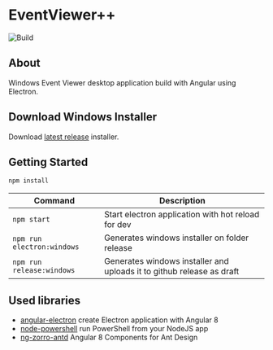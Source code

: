 # EventViewer++
![Build](https://github.com/loukaspd/EventViewer/workflows/Build/badge.svg)

## About
Windows Event Viewer desktop application build with Angular using Electron.

## Download Windows Installer
Download [latest release](http://github.com/loukaspd/EventViewer/releases/latest) installer.


## Getting Started
``` bash
npm install
```

|Command|Description|
|--|--|
|`npm start`| Start electron application with hot reload for dev |
|`npm run electron:windows`| Generates windows installer on folder release |
|`npm run release:windows`| Generates windows installer and uploads it to github release as draft |


## Used libraries
- [angular-electron](https://github.com/maximegris/angular-electron) create Electron application with Angular 8
- [node-powershell](https://github.com/rannn505/node-powershell) run PowerShell from your NodeJS app
- [ng-zorro-antd](https://github.com/NG-ZORRO/ng-zorro-antd) Angular 8 Components for Ant Design